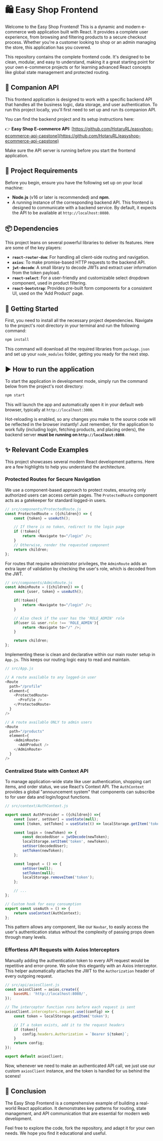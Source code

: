 # 🛍️ Easy Shop Frontend

Welcome to the Easy Shop Frontend! This is a dynamic and modern e-commerce web application built with React. It provides a complete user experience, from browsing and filtering products to a secure checkout process. Whether you're a customer looking to shop or an admin managing the store, this application has you covered.

This repository contains the complete frontend code. It's designed to be clean, modular, and easy to understand, making it a great starting point for your own e-commerce projects or for learning advanced React concepts like global state management and protected routing.

## 🔗 Companion API

This frontend application is designed to work with a specific backend API that handles all the business logic, data storage, and user authentication. To run this project locally, you'll first need to set up and run its companion API.

You can find the backend project and its setup instructions here:

👉 **Easy Shop E-commerce API:** [https://github.com/HotaruRL/easyshop-ecommerce-api-capstone](https://github.com/HotaruRL/easyshop-ecommerce-api-capstone)

Make sure the API server is running before you start the frontend application.

## 📝 Project Requirements

Before you begin, ensure you have the following set up on your local machine:

-   **Node.js** (v16 or later is recommended) and **npm**.
-   A running instance of the corresponding backend API. This frontend is designed to communicate with a backend service. By default, it expects the API to be available at `http://localhost:8080`.

## 📦 Dependencies

This project leans on several powerful libraries to deliver its features. Here are some of the key players:

-   **`react-router-dom`**: For handling all client-side routing and navigation.
-   **`axios`**: To make promise-based HTTP requests to the backend API.
-   **`jwt-decode`**: A small library to decode JWTs and extract user information from the token payload.
-   **`react-select`**: For a user-friendly and customizable select dropdown component, used in product filtering.
-   **`react-bootstrap`**: Provides pre-built form components for a consistent UI, used on the 'Add Product' page.

## 🚀 Getting Started

First, you need to install all the necessary project dependencies. Navigate to the project's root directory in your terminal and run the following command:

```bash
npm install
```

This command will download all the required libraries from `package.json` and set up your `node_modules` folder, getting you ready for the next step.

## ▶️ How to run the application

To start the application in development mode, simply run the command below from the project's root directory:

```bash
npm start
```

This will launch the app and automatically open it in your default web browser, typically at `http://localhost:3000`.

Hot-reloading is enabled, so any changes you make to the source code will be reflected in the browser instantly! Just remember, for the application to work fully (including login, fetching products, and placing orders), the backend server **must be running on `http://localhost:8080`**.

## ✨ Relevant Code Examples

This project showcases several modern React development patterns. Here are a few highlights to help you understand the architecture.

### Protected Routes for Secure Navigation

We use a component-based approach to protect routes, ensuring only authorized users can access certain pages. The `ProtectedRoute` component acts as a gatekeeper for standard logged-in users.

```javascript
// src/components/ProtectedRoute.js
const ProtectedRoute = ({children}) => {
    const {token} = useAuth();

    // If there is no token, redirect to the login page
    if (!token){
        return <Navigate to="/login" />;
    }
    // Otherwise, render the requested component
    return children;
};
```

For routes that require administrator privileges, the `AdminRoute` adds an extra layer of validation by checking the user's role, which is decoded from the JWT.

```javascript
// src/components/AdminRoute.js
const AdminRoute = ({children}) => {
    const {user, token} = useAuth();

    if(!token){
        return <Navigate to="/login" />;
    }

    // Also check if the user has the 'ROLE_ADMIN' role
    if(user && user.role !== 'ROLE_ADMIN'){
        return <Navigate to="/" />;
    }

    return children;
};
```

Implementing these is clean and declarative within our main router setup in `App.js`. This keeps our routing logic easy to read and maintain.

```javascript
// src/App.js

// A route available to any logged-in user
<Route
  path="/profile"
  element={
    <ProtectedRoute>
      <Profile />
    </ProtectedRoute>
  }
/>

// A route available ONLY to admin users
<Route
  path="/products"
  element={
    <AdminRoute>
      <AddProduct />
    </AdminRoute>
  }
/>
```

### Centralized State with Context API

To manage application-wide state like user authentication, shopping cart items, and order status, we use React's Context API. The `AuthContext` provides a global "announcement system" that components can subscribe to for user data and login/logout functions.

```javascript
// src/context/AuthContext.js

export const AuthProvider = ({children}) =>{
    const [user, setUser] = useState(null);
    const [token, setToken] = useState(() => localStorage.getItem('token'));

    const login = (newToken) => {
        const decodedUser = jwtDecode(newToken);
        localStorage.setItem('token', newToken);
        setUser(decodedUser);
        setToken(newToken);
    };

    const logout = () => {
        setUser(null);
        setToken(null);
        localStorage.removeItem('token');
    };

    // ...
};

// Custom hook for easy consumption
export const useAuth = () => {
    return useContext(AuthContext);
};
```

This pattern allows any component, like our `Navbar`, to easily access the user's authentication status without the complexity of passing props down through many levels.

### Effortless API Requests with Axios Interceptors

Manually adding the authentication token to every API request would be repetitive and error-prone. We solve this elegantly with an Axios interceptor. This helper automatically attaches the JWT to the `Authorization` header of every outgoing request.

```javascript
// src/api/axiosClient.js
const axiosClient = axios.create({
    baseURL: 'http://localhost:8080/',
});

// The interceptor function runs before each request is sent
axiosClient.interceptors.request.use((config) => {
    const token = localStorage.getItem('token');

    // If a token exists, add it to the request headers
    if (token){
        config.headers.Authorization = `Bearer ${token}`;
    }
    return config;
});

export default axiosClient;
```

Now, whenever we need to make an authenticated API call, we just use our custom `axiosClient` instance, and the token is handled for us behind the scenes!

## 👋 Conclusion

The Easy Shop Frontend is a comprehensive example of building a real-world React application. It demonstrates key patterns for routing, state management, and API communication that are essential for modern web development.

Feel free to explore the code, fork the repository, and adapt it for your own needs. We hope you find it educational and useful.